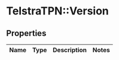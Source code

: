 # TelstraTPN::Version

## Properties
Name | Type | Description | Notes
------------ | ------------- | ------------- | -------------


